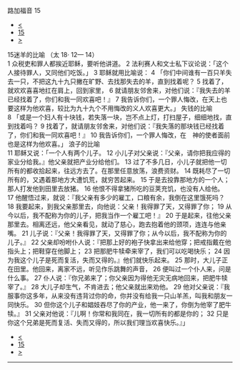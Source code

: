 ﻿





 路加福音 15




* [<](bible/LUK14.md)
* [15](bible/LUK.md)
* [>](bible/LUK16.md)



 
15迷羊的比喻 （太
18·
12—
14）  
1 众税吏和罪人都挨近耶稣，要听他讲道。 
2 法利赛人和文士私下议论说：「这个人接待罪人，又同他们吃饭。」 
3 耶稣就用比喻说： 
4 「你们中间谁有一百只羊失去一只，不把这九十九只撇在旷野、去找那失去的羊，直到找着呢？ 
5 找着了，就欢欢喜喜地扛在肩上，回到家里， 
6 就请朋友邻舍来，对他们说：『我失去的羊已经找着了，你们和我一同欢喜吧！』 
7 我告诉你们，一个罪人悔改，在天上也要这样为他欢喜，较比为九十九个不用悔改的义人欢喜更大。」 失钱的比喻  
8 「或是一个妇人有十块钱，若失落一块，岂不点上灯，打扫屋子，细细地找，直到找着吗？ 
9 找着了，就请朋友邻舍来，对他们说：『我失落的那块钱已经找着了，你们和我一同欢喜吧！』 
10 我告诉你们，一个罪人悔改，在　神的使者面前也是这样为他欢喜。」 浪子的比喻  
11 耶稣又说：「一个人有两个儿子。 
12 小儿子对父亲说：『父亲，请你把我应得的家业分给我。』他父亲就把产业分给他们。 
13 过了不多几日，小儿子就把他一切所有的都收拾起来，往远方去了。在那里任意放荡，浪费资财。 
14 既耗尽了一切所有的，又遇着那地方大遭饥荒，就穷苦起来。 
15 于是去投靠那地方的一个人；那人打发他到田里去放猪。 
16 他恨不得拿猪所吃的豆荚充饥，也没有人给他。 
17 他醒悟过来，就说：『我父亲有多少的雇工，口粮有余，我倒在这里饿死吗？ 
18 我要起来，到我父亲那里去，向他说：父亲！我得罪了天，又得罪了你； 
19 从今以后，我不配称为你的儿子，把我当作一个雇工吧！』 
20 于是起来，往他父亲那里去。相离还远，他父亲看见，就动了慈心，跑去抱着他的颈项，连连与他亲嘴。 
21 儿子说：『父亲！我得罪了天，又得罪了你；从今以后，我不配称为你的儿子。』 
22 父亲却吩咐仆人说：『把那上好的袍子快拿出来给他穿；把戒指戴在他指头上；把鞋穿在他脚上； 
23 把那肥牛犊牵来宰了，我们可以吃喝快乐； 
24 因为我这个儿子是死而复活，失而又得的。』他们就快乐起来。 
25 那时，大儿子正在田里。他回来，离家不远，听见作乐跳舞的声音， 
26 便叫过一个仆人来，问是什么事。 
27 仆人说：『你兄弟来了；你父亲因为得他无灾无病地回来，把肥牛犊宰了。』 
28 大儿子却生气，不肯进去；他父亲就出来劝他。 
29 他对父亲说：『我服事你这多年，从来没有违背过你的命，你并没有给我一只山羊羔，叫我和朋友一同快乐。 
30 但你这个儿子和娼妓吞尽了你的产业，他一来了，你倒为他宰了肥牛犊。』 
31 父亲对他说：『儿啊！你常和我同在，我一切所有的都是你的； 
32 只是你这个兄弟是死而复活、失而又得的，所以我们理当欢喜快乐。』」 
* [<](bible/LUK14.md)
* [15](bible/LUK.md)
* [>](bible/LUK16.md)





---









